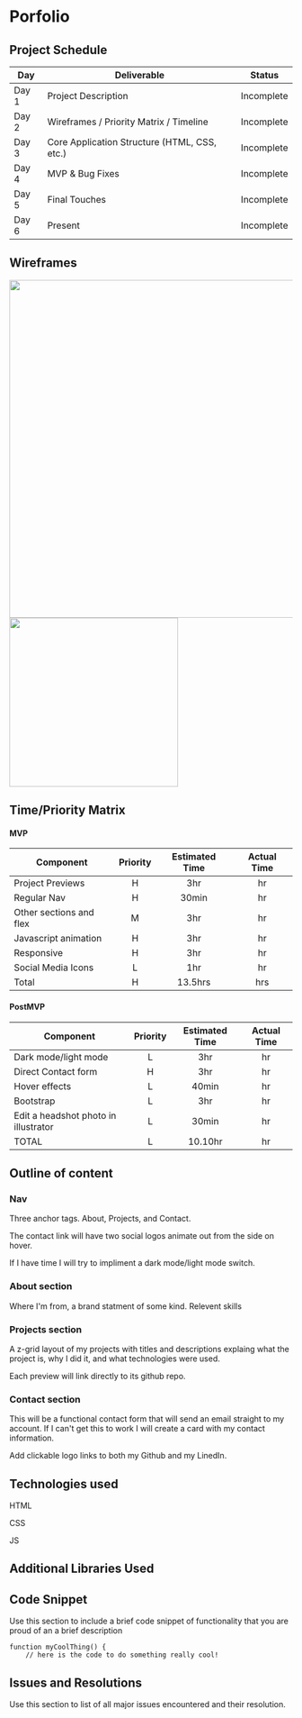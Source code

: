 # Porfolio

## Project Schedule

| Day   | Deliverable                                  | Status     |
| ----- | -------------------------------------------- | ---------- |
| Day 1 | Project Description                          | Incomplete |
| Day 2 | Wireframes / Priority Matrix / Timeline      | Incomplete |
| Day 3 | Core Application Structure (HTML, CSS, etc.) | Incomplete |
| Day 4 | MVP & Bug Fixes                              | Incomplete |
| Day 5 | Final Touches                                | Incomplete |
| Day 6 | Present                                      | Incomplete |

## Wireframes

<img src='wireframes/portfolio-wireframe-web.jpg' width='600px'>

<img src='wireframes/porfolio-wireframe-mobile.jpg' width='300px'>

## Time/Priority Matrix

#### MVP

| Component               | Priority | Estimated Time | Actual Time |
| ----------------------- | :------: | :------------: | :---------: |
| Project Previews        |    H     |      3hr       |     hr      |
| Regular Nav             |    H     |     30min      |     hr      |
| Other sections and flex |    M     |      3hr       |     hr      |
| Javascript animation    |    H     |      3hr       |     hr      |
| Responsive              |    H     |      3hr       |     hr      |
| Social Media Icons      |    L     |      1hr       |     hr      |
| Total                   |    H     |    13.5hrs     |     hrs     |

#### PostMVP

| Component                            | Priority | Estimated Time | Actual Time |
| ------------------------------------ | :------: | :------------: | :---------: |
| Dark mode/light mode                 |    L     |      3hr       |     hr      |
| Direct Contact form                  |    H     |      3hr       |     hr      |
| Hover effects                        |    L     |     40min      |     hr      |
| Bootstrap                            |    L     |      3hr       |     hr      |
| Edit a headshot photo in illustrator |    L     |     30min      |     hr      |
| TOTAL                                |    L     |    10.10hr     |     hr      |

## Outline of content

### Nav

Three anchor tags. About, Projects, and Contact.

The contact link will have two social logos animate out from the side on hover.

If I have time I will try to impliment a dark mode/light mode switch.

### About section

Where I'm from, a brand statment of some kind.
Relevent skills

### Projects section

A z-grid layout of my projects with titles and descriptions explaing what the project is, why I did it, and what technologies were used.

Each preview will link directly to its github repo.

### Contact section

This will be a functional contact form that will send an email straight to my account.
If I can't get this to work I will create a card with my contact information.

Add clickable logo links to both my Github and my LinedIn.

## Technologies used

HTML

CSS

JS

## Additional Libraries Used

## Code Snippet

Use this section to include a brief code snippet of functionality that you are proud of an a brief description

```
function myCoolThing() {
	// here is the code to do something really cool!
```

## Issues and Resolutions

Use this section to list of all major issues encountered and their resolution.
